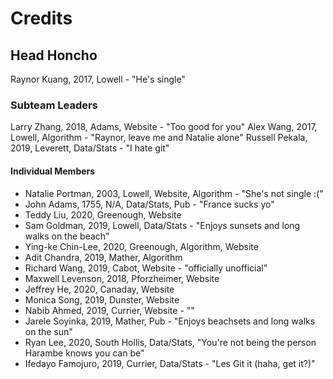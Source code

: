 # Credits

## Head Honcho
Raynor Kuang, 2017, Lowell - "He's single"

### Subteam Leaders
Larry Zhang, 2018, Adams, Website - "Too good for you"
Alex Wang, 2017, Lowell, Algorithm - "Raynor, leave me and Natalie alone"
Russell Pekala, 2019, Leverett, Data/Stats - "I hate git"
#### Individual Members
- Natalie Portman, 2003, Lowell, Website, Algorithm - "She's not single :("
- John Adams, 1755, N/A, Data/Stats, Pub - "France sucks yo"
- Teddy Liu, 2020, Greenough, Website
- Sam Goldman, 2019, Lowell, Data/Stats - "Enjoys sunsets and long walks on the beach"
- Ying-ke Chin-Lee, 2020, Greenough, Algorithm, Website
- Adit Chandra, 2019, Mather, Algorithm
- Richard Wang, 2019, Cabot, Website - "officially unofficial"
- Maxwell Levenson, 2018, Pforzheimer, Website
- Jeffrey He, 2020, Canaday, Website
- Monica Song, 2019, Dunster, Website
- Nabib Ahmed, 2019, Currier, Website - ""
- Jarele Soyinka, 2019, Mather, Pub - "Enjoys beachsets and long walks on the sun"
- Ryan Lee, 2020, South Hollis, Data/Stats, "You're not being the person Harambe knows you can be"
- Ifedayo Famojuro, 2019, Currier, Data/Stats - "Les Git it (haha, get it?)"

